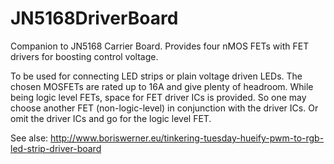 # JN5168DriverBoard
Companion to JN5168 Carrier Board. Provides four nMOS FETs with FET drivers for boosting control voltage.

To be used for connecting LED strips or plain voltage driven LEDs. The chosen MOSFETs are rated up to 16A and give plenty of headroom. While being logic level FETs, space for FET driver ICs is provided. So one may choose another FET (non-logic-level) in conjunction with the driver ICs. Or omit the driver ICs and go for the logic level FET.

See alse: http://www.boriswerner.eu/tinkering-tuesday-hueify-pwm-to-rgb-led-strip-driver-board
